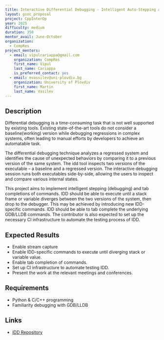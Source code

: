 ```yaml
---
title: Interactive Differential Debugging - Intelligent Auto-Stepping and Tab-Completion
layout: gsoc_proposal
project: CppInterOp
year: 2025
difficulty: medium
duration: 350
mentor_avail: June-October
organization:
  - CompRes
project_mentors:
  - email: vipulcariappa@gmail.com
    organization: CompRes
    first_name: Vipul
    last_name: Cariappa
    is_preferred_contact: yes
  - email: mvassilev@uni-plovdiv.bg
    organization: University of Plovdiv
    first_name: Martin
    last_name: Vasilev
---
```


## Description

Differential debugging is a time-consuming task that is not well supported by existing tools. Existing state-of-the-art tools do not consider a baseline(working) version while debugging regressions in complex systems, often leading to manual efforts by developers to achieve an automatable task.

The differential debugging technique analyzes a regressed system and identifies the cause of unexpected behaviors by comparing it to a previous version of the same system. The idd tool inspects two versions of the executable – a baseline and a regressed version. The interactive debugging session runs both executables side-by-side, allowing the users to inspect and compare various internal states.

This project aims to implement intelligent stepping (debugging) and tab completions of commands. IDD should be able to execute until a stack frame or variable diverges between the two versions of the system, then drop to the debugger. This may be achieved by introducing new IDD-specific commands. IDD should be able to tab complete the underlying GDB/LLDB commands. The contributor is also expected to set up the necessary CI infrastructure to automate the testing process of IDD.

## Expected Results

* Enable stream capture
* Enable IDD-specific commands to execute until diverging stack or variable value.
* Enable tab completion of commands.
* Set up CI infrastructure to automate testing IDD.
* Present the work at the relevant meetings and conferences.

## Requirements

* Python & C/C++ programming
* Familiarity debugging with GDB/LLDB

## Links
* [IDD Repository](https://github.com/compiler-research/idd)
